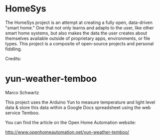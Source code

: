 HomeSys
==================
The HomeSys project is an attempt at creating a fully open, data-driven "smart home." One that not only learns and adapts to the user, like other smart home systems, but also makes the data the user creates about themselves available outside of proprietary apps, environments, or file types. This project is a composite of open-source projects and personal fiddling. 

Credits:

yun-weather-temboo
==================
Marco Schwartz 

This project uses the Arduino Yun to measure temperature and light level data & store this data within a Google Docs spreadsheet using the web service Temboo.

You can find the article on the Open Home Automation website:

http://www.openhomeautomation.net/yun-weather-temboo/
